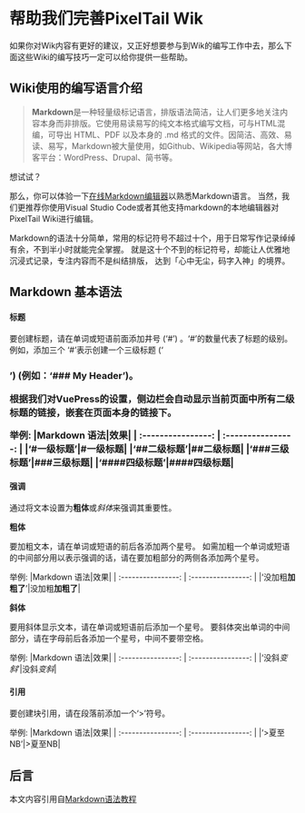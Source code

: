 # 帮助我们完善PixelTail Wik

如果你对Wik内容有更好的建议，又正好想要参与到Wik的编写工作中去，那么下面这些Wiki的编写技巧一定可以给你提供一些帮助。

## Wiki使用的编写语言介绍

>**Markdown**是一种轻量级标记语言，排版语法简洁，让人们更多地关注内容本身而非排版。它使用易读易写的纯文本格式编写文档，可与HTML混编，可导出 HTML、PDF 以及本身的 .md 格式的文件。因简洁、高效、易读、易写，Markdown被大量使用，如Github、Wikipedia等网站，各大博客平台：WordPress、Drupal、简书等。

想试试？

那么，你可以体验一下[在线Markdown编辑器](https://markdown.com.cn/editor)以熟悉Markdown语言。
当然，我们更推荐你使用Visual Studio Code或者其他支持markdown的本地编辑器对PixelTail Wiki进行编辑。

Markdown的语法十分简单，常用的标记符号不超过十个，用于日常写作记录绰绰有余，不到半小时就能完全掌握。
就是这十个不到的标记符号，却能让人优雅地沉浸式记录，专注内容而不是纠结排版， 达到「心中无尘，码字入神」的境界。

## Markdown 基本语法

#### 标题

要创建标题，请在单词或短语前面添加井号 (‘#’) 。‘#’的数量代表了标题的级别。例如，添加三个 ‘#’表示创建一个三级标题 (‘<h3>’) (例如：‘### My Header’)。
  
根据我们对VuePress的设置，侧边栏会自动显示当前页面中所有二级标题的链接，嵌套在页面本身的链接下。

举例:
|Markdown 语法|效果|
| :----------------: | :----------------: |
|‘#一级标题’|#一级标题|
|‘##二级标题’|##二级标题|
|‘###三级标题’|###三级标题|
|‘####四级标题’|####四级标题|

#### 强调

通过将文本设置为**粗体**或*斜体*来强调其重要性。

**粗体**

要加粗文本，请在单词或短语的前后各添加两个星号。
如需加粗一个单词或短语的中间部分用以表示强调的话，请在要加粗部分的两侧各添加两个星号。

举例:
|Markdown 语法|效果|
| :----------------: | :----------------: |
|‘没加粗**加粗了**’|没加粗**加粗了**|

**斜体**

要用斜体显示文本，请在单词或短语前后添加一个星号。
要斜体突出单词的中间部分，请在字母前后各添加一个星号，中间不要带空格。

举例:
|Markdown 语法|效果|
| :----------------: | :----------------: |
|‘没斜*变斜*’|没斜*变斜*|

#### 引用

要创建块引用，请在段落前添加一个‘>’符号。

举例:
|Markdown 语法|效果|
| :----------------: | :----------------: |
|‘>夏至NB’|>夏至NB|

## 后言

本文内容引用自[Markdown语法教程](https://markdown.com.cn/)
